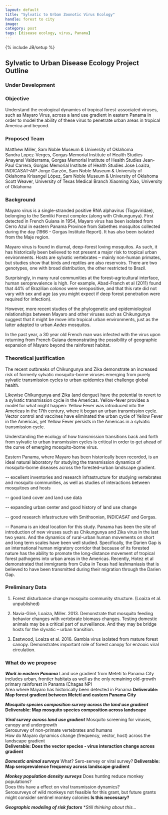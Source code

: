 ```yaml
---
layout: default
title: "Sylvatic to Urban Zoonotic Virus Ecology"
handle: forest to city
image:
category: post
tags: [disease ecology, virus, Panama]
---
```

{% include JB/setup %}


## Sylvatic to Urban Disease Ecology Project Outline

### Under Development

### Objective
Understand the ecological dynamics of tropical forest-associated viruses, such as Mayaro Virus, across a land use gradient in eastern Panama in order to model the ability of these virus to penetrate urban areas in tropical America and beyond.

### Proposed Team
Matthew Miller,  Sam Noble Museum & University of Oklahoma   
Sandra Lopez-Verges, Gorgas Memorial Institute of Health Studies   
Anayansi Valderrama, Gorgas Memorial Institute of Health Studies
Jean-Paul Carrera, Gorgas Memorial Institute of Health Studies
Jose Loaiza, INDICASAT-AIP
Jorge Garzón, Sam Noble Museum & University of Oklahoma 
Krisangel López, Sam Noble Museum & University of Oklahoma     
Scott Weaver, University of Texas Medical Branch
Xiaoming Xiao, University of Oklahoma

### Background
Mayaro virus is a single-stranded positive RNA alphavirus (Togaviridae), belonging to the Semliki Forest complex (along with Chikungunya). First detected in French Guiana in 1954, Mayaro virus has been isolated from Cerro Azul in eastern Panama Province from Sabethes mosquitos collected during the day (1966 - Gorgas Institute Report). It has also been isolated from the Maje region.

Mayaro virus is found in diurnal, deep-forest loving mosquitos. As such, it has historically been believed to not present a major risk to tropical urban environments.  Hosts are sylvatic vertebrates – mainly non-human primates, but studies show that birds and reptiles are also reservoirs. There are two genotypes, one with broad distribution, the other restricted to Brazil. 

Surprisingly, in many rural communities at the forest–agricultural interface, human seroprevalence is high. For example, Abad-Franch et al (2011) found that 44% of Brazilian *colonos* were seropositive, and that this rate did not vary with sex and age (as you might expect if deep forest penetration were required for infection).

However, more recent studies of the phylogenetic and epidemiological relationships between Mayaro and other viruses such as Chikungunya suggest that it might be move into tropical urban environments, just as the latter adapted to urban *Aedes* mosquitos.

In the past year, a 30 year old French man was infected with the virus upon returning from French Guiana demonstrating the possibility of geographic expansion of Mayaro beyond the rainforest habitat.

### Theoretical justification
The recent outbreaks of Chikungunya and Zika demonstrate an increased risk of formerly sylvatic mosquito-borne viruses emerging from purely sylvatic transmission cycles to urban epidemics that challenge global health.

Likewise Chikungunya and Zika (and dengue) have the potential to revert to a sylvatic transmission cycle in the Americas.   Yellow-fever provides a model for what might happen: Yellow Fever was introduced into the Americas in the 17th century, where it began an urban transmission cycle. Vector control and vaccines have eliminated the urban cycle of Yellow Fever in the Americas, yet Yellow Fever persists in the Americas in a sylvatic transmission cycle.

Understanding the ecology of how transmission transitions back and forth from sylvatic to urban transmission cycles is critical in order to  get ahead of the curve of emerging mosquito-borne virus.

Eastern Panama, where Mayaro has been historically been recorded, is an ideal natural laboratory for studying the transmission dynamics of mosquito-borne diseases across the forested–urban landscape gradient.

-- excellent inventories and research infrastructure for studying vertebrates and mosquito communities, as well as studies of interactions between mosquitoes and hosts
	
-- good land cover and land use data
		 
-- expanding urban center and good history of land use change
		
--  good research infastructure with Smithsonian, INDICASAT and Gorgas.  
		
-- Panama is an ideal location for this study. Panama has been the site of introduction of new viruses such as Chikungunya and Zika virus in the last two years. And the dynamics of rural-urban human movements on short and long term scales have been well studied. Specifically, the Darien Gap is an international human migratory corridor that because of its forested nature has the ability to promote the long-distance movement of tropical forest pathogens into urban areas in the Americas. Recently, Hotez et al demonstrated that immigrants from Cuba in Texas had leshmaniasis that is believed to have been transmitted during their migration through the Darien Gap. 

### Preliminary Data

1.  Forest disturbance change mosquito community structure.  (Loaiza et al. unpublished)
 
 2. Navia-Giné, Loaiza, Miller.  2013. Demonstrate that mosquito feeding behavior changes with vertebrate biomass changes. Testing domestic animals may be a critical part of surveillance.  And they may be bridge hosts for the slyvatic – urban transition.

3.  Eastwood, Loaiza et al. 2016.  Gambia virus isolated from mature forest canopy.  Demonstrates important role of forest canopy for enzooic viral circulation.


### What do we propose

***Work in eastern Panama***
Land use gradient from Metetí to Panama City includes urban, frontier habitats as well as the only remaining 
old-growth primary rainforest in Panama (Chagas NP)<br>
Area where Mayaro has historically been detected in Panama
**Deliverable: Map forest gradient between Metetí and eastern Panama City**

***Mosquito species composition survey across the land use gradient***
**Deliverable: Map mosquito species composition across landscape**

***Viral survey across land use gradient***
Mosquito screening for viruses, canopy and undergrowth<br>
Serosurvey of non-primate vertebrates and humans<br>
How do Mayaro dynamics change (frequency, vector, host) across the landscape gradient<br>
**Deliverable: Does the vector species - virus interaction change across gradient**

***Domestic animal surveys***
What? Sero-servey or viral survey? 
**Deliverable: Map seroprevalence frequency across landscape gradient**

***Monkey population density surveys***
Does hunting reduce monkey populations? <br>
Does this have a effect on viral transmission dynamics?<br>
Serosurveys of wild monkeys not feasible for this grant, but future grants might consider sentinel monkey colonies
**Is this necessary?**

***Geographic modeling of risk factors***
**Still thinking about this...*
